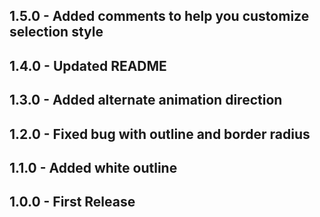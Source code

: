 ## 1.5.0 - Added comments to help you customize selection style

## 1.4.0 - Updated README

## 1.3.0 - Added alternate animation direction

## 1.2.0 - Fixed bug with outline and border radius

## 1.1.0 - Added white outline

## 1.0.0 - First Release
